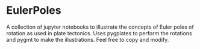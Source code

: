 # EulerPoles
 
A collection of jupyter notebooks to illustrate the concepts of Euler poles of rotation as used in plate tectonics. Uses pygplates to perform the rotations and pygmt to make the illustrations. Feel free to copy and modify.
